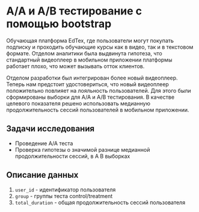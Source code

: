 # A/A и A/B тестирование с помощью bootstrap

Обучающая платформа EdTex, где пользователи могут покупать подписку и проходить обучающие курсы как в видео, так и в текстовом формате. Отделом аналитики была выдвинута гипотеза, что стандартный видеоплеер в мобильном приложении платформы работает плохо, что может вызывать отток клиентов.

Отделом разработки был интегрирован более новый видеоплеер. Теперь нам предстоит удостовериться, что новый видеоплеер положительно повлияет на лояльность пользователей. Для этого были сформированы выборки для A/A и A/B тестирования. В качестве целевого показателя решено использовать медианную продолжительность сессий пользователей в мобильном приложении.

## Задачи исследования

- Проведение A/A теста
- Проверка гипотезы о значимой разнице медианной продолжительности сессий, в A B выборках

## Описание данных

1. `user_id` - идентификатор пользователя
2. `group` - группы теста control/treatment
3. `total_duration` - общая продолжительность сессий пользователя
